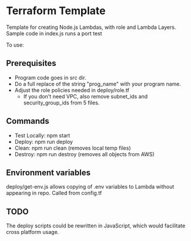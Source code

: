 # Terraform Template
Template for creating Node.js Lambdas, with role and Lambda Layers.
Sample code in index.js runs a port test

To use:
## Prerequisites
- Program code goes in src dir.
- Do a full replace of the string "prog_name" with your program name.
- Adjust the role policies needed in deploy/role.tf
  - If you don't need VPC, also remove subnet_ids and security_group_ids from 5 files.

## Commands
- Test Locally: npm start
- Deploy: npm run deploy
- Clean: npm run clean (removes local temp files)
- Destroy: npm run destroy (removes all objects from AWS)

## Environment variables
deploy/get-env.js allows copying of .env variables to Lambda without appearing in repo. Called from config.tf

## TODO
The deploy scripts could be rewritten in JavaScript, which would facilitate cross platform usage. 

